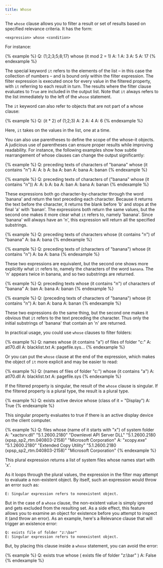 ```yaml
---
title: Whose
---
```


The `whose` clause allows you to filter a result or set of results based on
specified relevance criteria. It has the form:

````
<expression> whose <condition>
````

For instance:

{% example %}
Q: (1;2;3;5;8;17) whose (it mod 2 = 1)
A: 1
A: 3
A: 5
A: 17
{% endexample %}

The special keyword `it` refers to the elements of the list – in this case the
collection of numbers – and is bound only within the filter expression. The
filter expression is executed once for every value in the filtered property,
with `it` referring to each result in turn. The results where the filter clause
evaluates to `True` are included in the output list. Note that `it` always
refers to the list immediately to the left of the `whose` statement.

The `it` keyword can also refer to objects that are not part of a whose clause:

{% example %}
Q: (it * 2) of (1;2;3)
A: 2
A: 4
A: 6
{% endexample %}

Here, `it` takes on the values in the list, one at a time.

You can also use parentheses to define the scope of the whose-it objects. A
judicious use of parentheses can ensure proper results while improving
readability. For instance, the following examples show how subtle rearrangement
of whose clauses can change the output significantly:

{% example %}
Q: preceding texts of characters of "banana" whose (it contains "n")
A:
A: b
A: ba
A: ban
A: bana
A: banan
{% endexample %}

{% example %}
Q: preceding texts of characters of ("banana" whose (it contains "n"))
A:
A: b
A: ba
A: ban
A: bana
A: banan
{% endexample %}

These expressions both go character-by-character through the word 'banana' and
return the text preceding each character. Because it returns the text before the
character, it returns the blank before 'b' and stops at the final 'a' with
'banan'. The expressions both return the same values, but the second one makes
it more clear what `it` refers to, namely 'banana'. Since 'banana' will always
have an 'n', this expression will return all the specified substrings.

{% example %}
Q: preceding texts of characters whose (it contains "n") of "banana"
A: ba
A: bana
{% endexample %}

{% example %}
Q: preceding texts of (characters of "banana") whose (it contains "n")
A: ba
A: bana
{% endexample %}

These two expressions are equivalent, but the second one shows more explicitly
what `it` refers to, namely the characters of the word `banana`. The 'n' appears
twice in banana, and so two substrings are returned.

{% example %}
Q: preceding texts whose (it contains "n") of characters of "banana"
A: ban
A: bana
A: banan
{% endexample %}

{% example %}
Q: (preceding texts of characters of "banana") whose (it contains "n")
A: ban
A: bana
A: banan
{% endexample %}

These two expressions do the same thing, but the second one makes it obvious
that `it` refers to the text preceding the character. Thus only the initial
substrings of 'banana' that contain an 'n' are returned.

In practical usage, you could use `whose` clauses to filter folders:

{% example %}
Q: names whose (it contains "a") of files of folder "c:"
A: atl70.dll
A: blacklist.txt
A: pagefile.sys...
{% endexample %}

Or you can put the `whose` clause at the end of the expression, which makes the
object of `it` more explicit and may be easier to read:

{% example %}
Q: (names of files of folder "c:") whose (it contains "a")
A: atl70.dll
A: blacklist.txt
A: pagefile.sys
{% endexample %}

If the filtered property is singular, the result of the `whose` clause is
singular. If the filtered property is a plural type, the result is a plural
type.

{% example %}
Q: exists active device whose (class of it = "Display")
A: True
{% endexample %}

This singular property evaluates to true if there is an active display device on
the client computer.

{% example %}
Q: files whose (name of it starts with "x") of system folder
A: "xactsrv.dll" "5.1.2600.2180" "Downlevel API Server DLL" "5.1.2600.2180 (xpsp_sp2_rtm.040803-2158)" "Microsoft Corporation"
A: "xcopy.exe" "5.1.2600.2180" "Extended Copy Utility" "5.1.2600.2180 (xpsp_sp2_rtm.040803-2158)" "Microsoft Corporation"
{% endexample %}

This plural expression returns a list of system files whose names start with
'x'.

As it loops through the plural values, the expression in the filter may attempt
to evaluate a non-existent object. By itself, such an expression would throw an
error such as:

````
E: Singular expression refers to nonexistent object.
````

But in the case of a `whose` clause, the non-existent value is simply ignored
and gets excluded from the resulting set. As a side effect, this feature allows
you to examine an object for existence before you attempt to inspect it (and
throw an error). As an example, here's a Relevance clause that will trigger an
existence error:

````
Q: exists file of folder "z:\bar"
E: Singular expression refers to nonexistent object.
````

But, by placing this clause inside a `whose` statement, you can avoid the error:

{% example %}
Q: exists true whose ( exists file of folder "z:\bar" )
A: False
{% endexample %}
